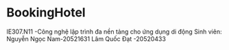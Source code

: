 # BookingHotel
IE307.N11 -Công nghệ lập trình đa nền tảng cho ứng dụng di động
Sinh viên: Nguyễn Ngọc Nam-20521631
           Lâm Quốc Đạt   -20520433
